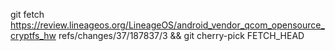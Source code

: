 git fetch https://review.lineageos.org/LineageOS/android_vendor_qcom_opensource_cryptfs_hw refs/changes/37/187837/3 && git cherry-pick FETCH_HEAD
